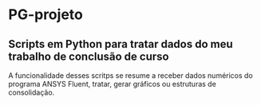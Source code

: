 # PG-projeto
## Scripts em Python para tratar dados do meu trabalho de conclusão de curso

A funcionalidade desses scritps se resume a receber dados numéricos do programa ANSYS Fluent, tratar, gerar gráficos ou estruturas de consolidação. 


